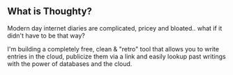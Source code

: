 ## What is Thoughty?
Modern day internet diaries are complicated, pricey and bloated.. what if it didn't have to be that way?

I'm building a completely free, clean & "retro" tool that allows you to write entries in the cloud, publicize them via a link and easily lookup past writings with the power of databases and the cloud.
